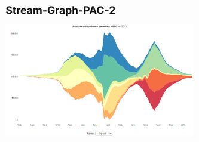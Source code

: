 # Stream-Graph-PAC-2

![alt text](https://github.com/NetRunner5/Stream-Graph-PAC-2/blob/main/captura.png?raw=true)
